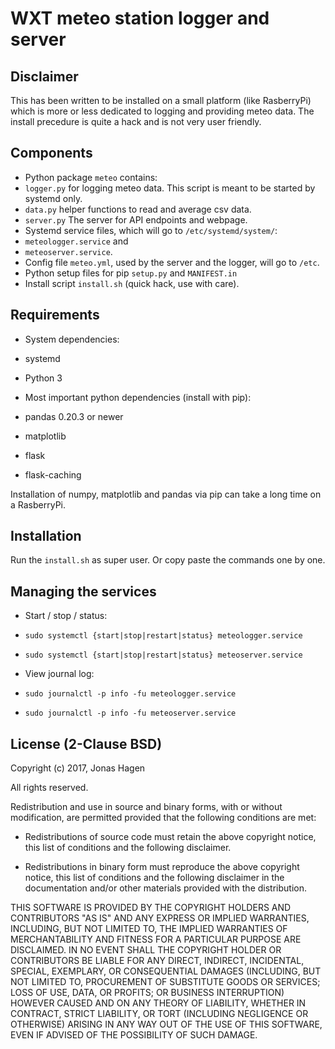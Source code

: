 # WXT meteo station logger and server

## Disclaimer

This has been written to be installed on a small platform (like RasberryPi)
which is more or less dedicated to logging and providing meteo data.
The install precedure is quite a hack and is not very user friendly.

## Components

 * Python package ``meteo`` contains:
  * ``logger.py`` for logging meteo data.
    This script is meant to be started by systemd only.
  * ``data.py`` helper functions to read and average csv data.
  * ``server.py`` The server for API endpoints and webpage.
 * Systemd service files, which will go to ``/etc/systemd/system/``:
  * ``meteologger.service`` and
  * ``meteoserver.service``.
 * Config file ``meteo.yml``, used by the server and the logger,
   will go to ``/etc``.
 * Python setup files for pip ``setup.py`` and ``MANIFEST.in``
 * Install script ``install.sh`` (quick hack, use with care).

## Requirements

 * System dependencies:
  * systemd
  * Python 3


 * Most important python dependencies (install with pip):
  * pandas 0.20.3 or newer
  * matplotlib
  * flask
  * flask-caching

 Installation of numpy, matplotlib and pandas via pip can take a long
 time on a RasberryPi.

## Installation

Run the ``install.sh`` as super user. Or copy paste the commands one by one.

## Managing the services

 * Start / stop / status:
  * ``sudo systemctl {start|stop|restart|status} meteologger.service``
  * ``sudo systemctl {start|stop|restart|status} meteoserver.service``

 * View journal log:
  * ``sudo journalctl -p info -fu meteologger.service``
  * ``sudo journalctl -p info -fu meteoserver.service``

## License (2-Clause BSD)

Copyright (c) 2017, Jonas Hagen

All rights reserved.

Redistribution and use in source and binary forms, with or without
modification, are permitted provided that the following conditions are met:

* Redistributions of source code must retain the above copyright notice, this
  list of conditions and the following disclaimer.

* Redistributions in binary form must reproduce the above copyright notice,
  this list of conditions and the following disclaimer in the documentation
  and/or other materials provided with the distribution.

THIS SOFTWARE IS PROVIDED BY THE COPYRIGHT HOLDERS AND CONTRIBUTORS "AS IS"
AND ANY EXPRESS OR IMPLIED WARRANTIES, INCLUDING, BUT NOT LIMITED TO, THE
IMPLIED WARRANTIES OF MERCHANTABILITY AND FITNESS FOR A PARTICULAR PURPOSE ARE
DISCLAIMED. IN NO EVENT SHALL THE COPYRIGHT HOLDER OR CONTRIBUTORS BE LIABLE
FOR ANY DIRECT, INDIRECT, INCIDENTAL, SPECIAL, EXEMPLARY, OR CONSEQUENTIAL
DAMAGES (INCLUDING, BUT NOT LIMITED TO, PROCUREMENT OF SUBSTITUTE GOODS OR
SERVICES; LOSS OF USE, DATA, OR PROFITS; OR BUSINESS INTERRUPTION) HOWEVER
CAUSED AND ON ANY THEORY OF LIABILITY, WHETHER IN CONTRACT, STRICT LIABILITY,
OR TORT (INCLUDING NEGLIGENCE OR OTHERWISE) ARISING IN ANY WAY OUT OF THE USE
OF THIS SOFTWARE, EVEN IF ADVISED OF THE POSSIBILITY OF SUCH DAMAGE.